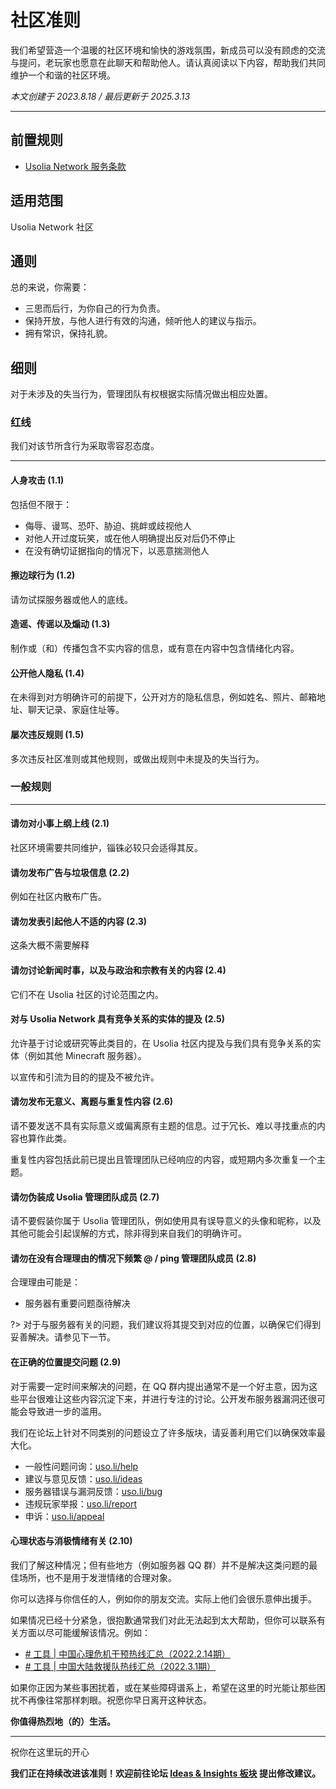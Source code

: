 # 社区准则

我们希望营造一个温暖的社区环境和愉快的游戏氛围，新成员可以没有顾虑的交流与提问，老玩家也愿意在此聊天和帮助他人。请认真阅读以下内容，帮助我们共同维护一个和谐的社区环境。

*本文创建于 2023.8.18  /  最后更新于 2025.3.13*

----------

## 前置规则

- [ Usolia Network 服务条款](https://usolia.net/help/terms/)


## 适用范围

Usolia Network 社区


## 通则

总的来说，你需要：

- 三思而后行，为你自己的行为负责。
- 保持开放，与他人进行有效的沟通，倾听他人的建议与指示。
- 拥有常识，保持礼貌。


## 细则

对于未涉及的失当行为，管理团队有权根据实际情况做出相应处置。


### 红线

我们对该节所含行为采取零容忍态度。


---

#### 人身攻击 (1.1)

包括但不限于：

- 侮辱、谩骂、恐吓、胁迫、挑衅或歧视他人
- 对他人开过度玩笑，或在他人明确提出反对后仍不停止
- 在没有确切证据指向的情况下，以恶意揣测他人


#### 擦边球行为 (1.2)

请勿试探服务器或他人的底线。


#### 造谣、传谣以及煽动 (1.3)

制作或（和）传播包含不实内容的信息，或有意在内容中包含情绪化内容。


#### 公开他人隐私 (1.4)

在未得到对方明确许可的前提下，公开对方的隐私信息，例如姓名、照片、邮箱地址、聊天记录、家庭住址等。


#### 屡次违反规则 (1.5)

多次违反社区准则或其他规则，或做出规则中未提及的失当行为。


### 一般规则

---

#### 请勿对小事上纲上线 (2.1)

社区环境需要共同维护，锱铢必较只会适得其反。

#### 请勿发布广告与垃圾信息 (2.2)

例如在社区内散布广告。

#### 请勿发表引起他人不适的内容 (2.3)

这条大概不需要解释

#### 请勿讨论新闻时事，以及与政治和宗教有关的内容 (2.4)

它们不在 Usolia 社区的讨论范围之内。


#### 对与 Usolia Network 具有竞争关系的实体的提及 (2.5)

允许基于讨论或研究等此类目的，在 Usolia 社区内提及与我们具有竞争关系的实体（例如其他 Minecraft 服务器）。

以宣传和引流为目的的提及不被允许。


#### 请勿发布无意义、离题与重复性内容 (2.6)

请不要发送不具有实际意义或偏离原有主题的信息。过于冗长、难以寻找重点的内容也算作此类。

重复性内容包括此前已提出且管理团队已经响应的内容，或短期内多次重复一个主题。


#### 请勿伪装成 Usolia 管理团队成员 (2.7)

请不要假装你属于 Usolia 管理团队，例如使用具有误导意义的头像和昵称，以及其他可能会引起误解的方式，除非得到来自我们的明确许可。


#### 请勿在没有合理理由的情况下频繁 @ / ping 管理团队成员 (2.8)

合理理由可能是：

- 服务器有重要问题亟待解决

?> 对于与服务器有关的问题，我们建议将其提交到对应的位置，以确保它们得到妥善解决。请参见下一节。


#### 在正确的位置提交问题 (2.9)

对于需要一定时间来解决的问题，在 QQ 群内提出通常不是一个好主意，因为这些平台很难让这些内容沉淀下来，并进行专注的讨论。公开发布服务器漏洞还很可能会导致进一步的滥用。

我们在论坛上针对不同类别的问题设立了许多版块，请妥善利用它们以确保效率最大化。

* 一般性问题问询：[uso.li/help](https://uso.li/help)
* 建议与意见反馈：[uso.li/ideas](https://uso.li/ideas)
* 服务器错误与漏洞反馈：[uso.li/bug](https://uso.li/bug)
* 违规玩家举报：[uso.li/report](https://uso.li/report)
* 申诉：[uso.li/appeal](https://uso.li/appeal)


#### 心理状态与消极情绪有关 (2.10)

我们了解这种情况；但有些地方（例如服务器 QQ 群）并不是解决这类问题的最佳场所，也不是用于发泄情绪的合理对象。

你可以选择与你信任的人，例如你的朋友交流。实际上他们会很乐意伸出援手。

如果情况已经十分紧急，很抱歉通常我们对此无法起到太大帮助，但你可以联系有关方面以尽可能缓解该情况。例如：

- [# 工具 | 中国心理危机干预热线汇总（2022.2.14期）](https://mp.weixin.qq.com/s/pRYTYnuvUvlJNNn-bVagcQ)
- [# 工具 | 中国大陆救援队热线汇总（2022.3.1期）](https://mp.weixin.qq.com/s/QRsNjZ7pIslUYPF67PVeNg)

如果你正因为某些事困扰着，或在某些障碍谱系上，希望在这里的时光能让那些困扰不再像往常那样刺眼。祝愿你早日离开这种状态。

**你值得热烈地（的）生活。**


---

祝你在这里玩的开心


**我们正在持续改进该准则！欢迎前往论坛 [Ideas & Insights 板块](https://usolia.net/forums/7/) 提出修改建议。**

